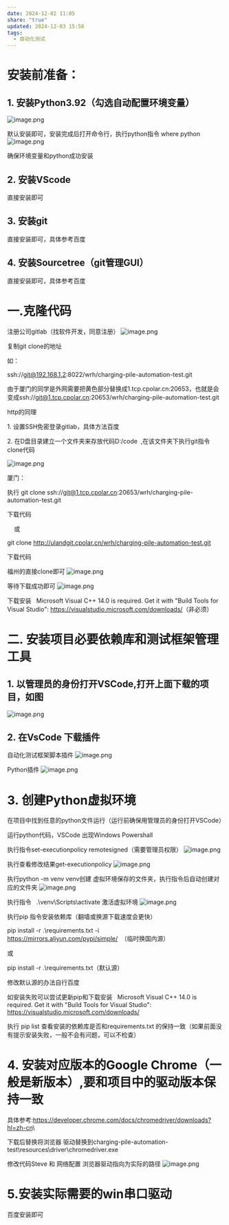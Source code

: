 ```yaml
---
date: 2024-12-02 11:05
share: "true"
updated: 2024-12-03 15:58
tags:
  - 自动化测试
---
```


# 安装前准备：

## 1. 安装Python3.92（勾选自动配置环境变量）

![image.png](https://raw.githubusercontent.com/weirenhao/friendly-image/master/20241202111228.png)

默认安装即可，安装完成后打开命令行，执行python指令 where python
![image.png](https://raw.githubusercontent.com/weirenhao/friendly-image/master/20241202111242.png)

确保环境变量和python成功安装

## 2. 安装VScode

直接安装即可

## 3. 安装git

直接安装即可，具体参考百度

## 4. 安装Sourcetree（git管理GUI）

直接安装即可，具体参考百度

# 一.克隆代码

注册公司gitlab（找软件开发，同意注册）
![image.png](https://raw.githubusercontent.com/weirenhao/friendly-image/master/20241202111259.png)

复制git clone的地址

如：

ssh://git@192.168.1.2:8022/wrh/charging-pile-automation-test.git

由于厦门的同学是外网需要把黄色部分替换成1.tcp.cpolar.cn:20653，也就是会变成ssh://git@1.tcp.cpolar.cn:20653/wrh/charging-pile-automation-test.git

http的同理

1. 设置SSH免密登录gitlab，具体方法百度

2. 在D盘目录建立一个文件夹来存放代码D:/code  ,在该文件夹下执行git指令clone代码

![image.png](https://raw.githubusercontent.com/weirenhao/friendly-image/master/20241202111358.png)

厦门：

执行 git clone ssh://git@1.tcp.cpolar.cn:20653/wrh/charging-pile-automation-test.git

下载代码

    或

git clone <http://ulandgit.cpolar.cn/wrh/charging-pile-automation-test.git>

下载代码

福州的直接clone即可
![image.png](https://raw.githubusercontent.com/weirenhao/friendly-image/master/20241202111433.png)

等待下载成功即可
![image.png](https://raw.githubusercontent.com/weirenhao/friendly-image/master/20241202111443.png)

下载安装   Microsoft Visual C++ 14.0 is required. Get it with "Build Tools for Visual Studio": <https://visualstudio.microsoft.com/downloads/>（非必须）

# 二. 安装项目必要依赖库和测试框架管理工具

## 1. 以管理员的身份打开VSCode,打开上面下载的项目，如图

![image.png](https://raw.githubusercontent.com/weirenhao/friendly-image/master/20241202111534.png)

## 2. 在VsCode 下载插件

自动化测试框架脚本插件
![image.png](https://raw.githubusercontent.com/weirenhao/friendly-image/master/20241202111545.png)

Python插件
![image.png](https://raw.githubusercontent.com/weirenhao/friendly-image/master/20241202111611.png)

# 3. 创建Python虚拟环境

在项目中找到任意的python文件运行（运行前确保用管理员的身份打开VSCode）

运行python代码，VSCode 出现Windows Powershall

执行指令set-executionpolicy remotesigned（需要管理员权限）
![image.png](https://raw.githubusercontent.com/weirenhao/friendly-image/master/20241202111836.png)

执行查看修改结果get-executionpolicy
![image.png](https://raw.githubusercontent.com/weirenhao/friendly-image/master/20241202111849.png)

执行python -m venv venv创建 虚拟环境保存的文件夹，执行指令后自动创建对应的文件夹
![image.png](https://raw.githubusercontent.com/weirenhao/friendly-image/master/20241202111910.png)

执行指令   .\venv\Scripts\activate 激活虚拟环境
![image.png](https://raw.githubusercontent.com/weirenhao/friendly-image/master/20241202111925.png)

执行pip 指令安装依赖库（翻墙或换源下载速度会更快）

pip install -r .\requirements.txt -i <https://mirrors.aliyun.com/pypi/simple/>  （临时换国内源）

或

pip install -r .\requirements.txt（默认源）

修改默认源的办法自行百度

如安装失败可以尝试更新pip和下载安装   Microsoft Visual C++ 14.0 is required. Get it with "Build Tools for Visual Studio": <https://visualstudio.microsoft.com/downloads/>

执行 pip list 查看安装的依赖库是否和requirements.txt 的保持一致（如果前面没有提示安装失败，一般不会有问题，可以不检查）

# 4. 安装对应版本的Google Chrome（一般是新版本）,要和项目中的驱动版本保持一致

具体参考:<https://developer.chrome.com/docs/chromedriver/downloads?hl=zh-cn>\

下载后替换将浏览器 驱动替换到charging-pile-automation-test\resources\driver\chromedriver.exe    


修改代码Steve 和 网络配置 浏览器驱动指向为实际的路径
![image.png](https://raw.githubusercontent.com/weirenhao/friendly-image/master/20241223142311.png)

# 5.安装实际需要的win串口驱动


百度安装即可





